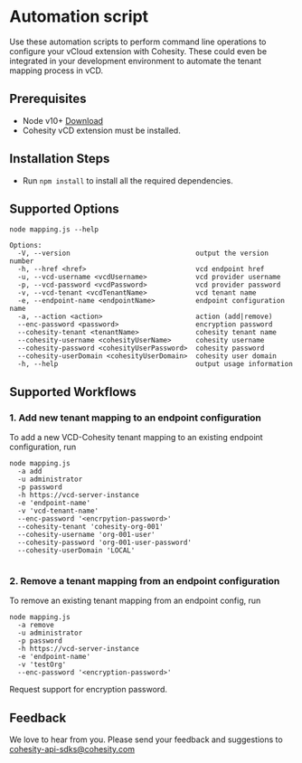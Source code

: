 
# Automation script

Use these automation scripts to perform command line operations to configure your vCloud extension with Cohesity. These could even be integrated in your development environment to automate the tenant mapping process in vCD.

## Prerequisites

* Node v10+ [Download](https://nodejs.org/en/download/)
* Cohesity vCD extension must be installed.

## Installation Steps
* Run `npm install` to install all the required dependencies.

## Supported Options
`node mapping.js --help`
```
Options:
  -V, --version                               output the version number
  -h, --href <href>                           vcd endpoint href
  -u, --vcd-username <vcdUsername>            vcd provider username
  -p, --vcd-password <vcdPassword>            vcd provider password
  -v, --vcd-tenant <vcdTenantName>            vcd tenant name
  -e, --endpoint-name <endpointName>          endpoint configuration name
  -a, --action <action>                       action (add|remove)
  --enc-password <password>                   encryption password
  --cohesity-tenant <tenantName>              cohesity tenant name
  --cohesity-username <cohesityUserName>      cohesity username
  --cohesity-password <cohesityUserPassword>  cohesity password
  --cohesity-userDomain <cohesityUserDomain>  cohesity user domain
  -h, --help                                  output usage information
```

## Supported Workflows
### 1. Add new tenant mapping to an endpoint configuration
To add a new VCD-Cohesity tenant mapping to an existing endpoint configuration, run

```
node mapping.js 
  -a add
  -u administrator
  -p password
  -h https://vcd-server-instance
  -e 'endpoint-name'
  -v 'vcd-tenant-name'
  --enc-password '<encrpytion-password>'
  --cohesity-tenant 'cohesity-org-001' 
  --cohesity-username 'org-001-user' 
  --cohesity-password 'org-001-user-password' 
  --cohesity-userDomain 'LOCAL' 
  
```


### 2. Remove a tenant mapping from an endpoint configuration
To remove an existing tenant mapping from an endpoint config, run

```
node mapping.js 
  -a remove
  -u administrator 
  -p password 
  -h https://vcd-server-instance 
  -e 'endpoint-name'  
  -v 'testOrg'
  --enc-password '<encryption-password>' 
```

Request support for encryption password.

## Feedback
We love to hear from you. Please send your feedback and suggestions to cohesity-api-sdks@cohesity.com
